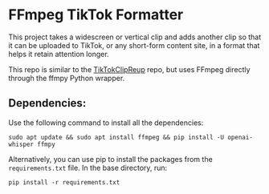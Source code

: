 # FFmpeg TikTok Formatter
This project takes a widescreen or vertical clip and adds another clip so that it can be uploaded to TikTok, or any short-form content site, in a format that helps it retain attention longer.

This repo is similar to the [TikTokClipReup](github.com/Geeoon/TikTokClipReup) repo, but uses FFmpeg directly through the ffmpy Python wrapper.

## Dependencies:
Use the following command to install all the dependencies:

`sudo apt update && sudo apt install ffmpeg && pip install -U openai-whisper ffmpy`

Alternatively, you can use pip to install the packages from the `requirements.txt` file.  In the base directory, run:

`pip install -r requirements.txt`
